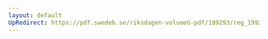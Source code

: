 ```yaml
---
layout: default
UpRedirect: https://pdf.swedeb.se/riksdagen-volumeG-pdf/199293/reg_199293/reg_199293_0564.pdf
---
```

